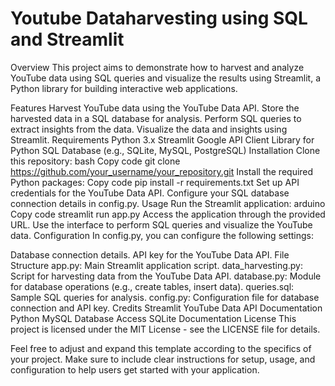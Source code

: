 # Youtube Dataharvesting using SQL and Streamlit

Overview
This project aims to demonstrate how to harvest and analyze YouTube data using SQL queries and visualize the results using Streamlit, a Python library for building interactive web applications.

Features
Harvest YouTube data using the YouTube Data API.
Store the harvested data in a SQL database for analysis.
Perform SQL queries to extract insights from the data.
Visualize the data and insights using Streamlit.
Requirements
Python 3.x
Streamlit
Google API Client Library for Python
SQL Database (e.g., SQLite, MySQL, PostgreSQL)
Installation
Clone this repository:
bash
Copy code
git clone https://github.com/your_username/your_repository.git
Install the required Python packages:
Copy code
pip install -r requirements.txt
Set up API credentials for the YouTube Data API.
Configure your SQL database connection details in config.py.
Usage
Run the Streamlit application:
arduino
Copy code
streamlit run app.py
Access the application through the provided URL.
Use the interface to perform SQL queries and visualize the YouTube data.
Configuration
In config.py, you can configure the following settings:

Database connection details.
API key for the YouTube Data API.
File Structure
app.py: Main Streamlit application script.
data_harvesting.py: Script for harvesting data from the YouTube Data API.
database.py: Module for database operations (e.g., create tables, insert data).
queries.sql: Sample SQL queries for analysis.
config.py: Configuration file for database connection and API key.
Credits
Streamlit
YouTube Data API Documentation
Python MySQL Database Access
SQLite Documentation
License
This project is licensed under the MIT License - see the LICENSE file for details.

Feel free to adjust and expand this template according to the specifics of your project. Make sure to include clear instructions for setup, usage, and configuration to help users get started with your application.






